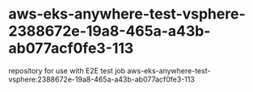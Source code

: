 # aws-eks-anywhere-test-vsphere-2388672e-19a8-465a-a43b-ab077acf0fe3-113
repository for use with E2E test job aws-eks-anywhere-test-vsphere:2388672e-19a8-465a-a43b-ab077acf0fe3-113
